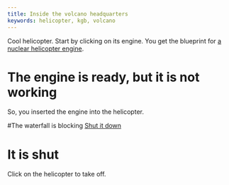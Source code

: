 ```yaml
---
title: Inside the volcano headquarters
keywords: helicopter, kgb, volcano
---
```


Cool helicopter. Start by clicking on its engine. You get the blueprint for [a nuclear helicopter engine](010-helicopter-engine/index.md).

# The engine is ready, but it is not working
So, you inserted the engine into the helicopter.

#The waterfall is blocking
[Shut it down](020-waterfall.md)

# It is shut
Click on the helicopter to take off.
